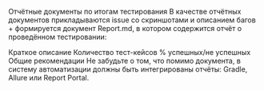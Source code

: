 Отчётные документы по итогам тестирования
В качестве отчётных документов прикладываются issue со скриншотами и описанием багов + формируется документ Report.md, в котором содержится отчёт о проведённом тестировании:

Краткое описание
Количество тест-кейсов
% успешных/не успешных
Общие рекомендации
Не забудьте о том, что помимо документа, в систему автоматизации должны быть интегрированы отчёты: Gradle, Allure или Report Portal.